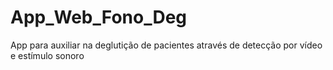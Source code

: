 # App_Web_Fono_Deg
App para auxiliar na deglutição de pacientes através de detecção por vídeo e estímulo sonoro
